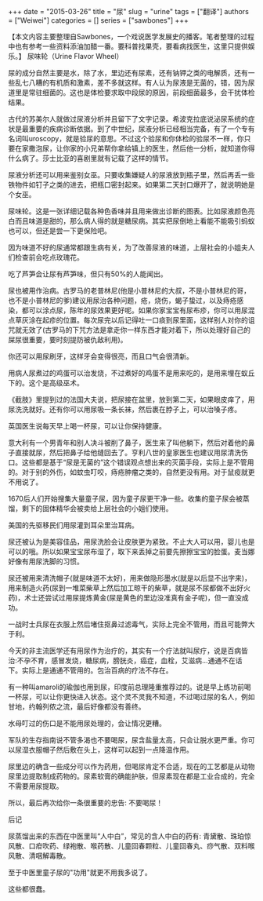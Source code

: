 
+++ 
date = "2015-03-26"
title = "尿"
slug = "urine"
tags = ["翻译"]
authors = ["Weiwei"]
categories = []
series = ["sawbones"]
+++

【本文内容主要整理自Sawbones，一个戏说医学发展史的播客。笔者整理的过程中也有参考一些资料添油加醋一番。要科普找果壳，要看病找医生，这里只提供娱乐。】
尿味轮（Urine Flavor Wheel）

尿的成分自然主要是水，除了水，里边还有尿素，还有钠钾之类的电解质，还有一些乱七八糟的有机质和激素，差不多就这样。有人认为尿液是无菌的，错，因为尿道里是常驻细菌的。这也是体检要求取中段尿的原因，前段细菌最多，会干扰体检结果。

古代的苏美尔人就做过尿液分析并且留下了文字记录。希波克拉底说泌尿系统的症状是最重要的疾病诊断依据。到了中世纪，尿液分析已经相当完备，有了一个专有名词叫uroscopy，就是验尿的意思。不过这个验尿和你体检的验尿不一样，你只要在家撒泡尿，让你家的小兄弟帮你拿给镇上的医生，然后他一分析，就知道你得什么病了。莎士比亚的喜剧里就有记载了这样的情节。

尿液分析还可以用来鉴别女巫。只要收集嫌疑人的尿液放到瓶子里，然后再丢一些铁物件如钉子之类的进去，把瓶口密封起来。如果第二天封口爆开了，就说明她是个女巫。

尿味轮。这是一张详细记载各种色香味并且用来做出诊断的图表。比如尿液颜色亮白而且味道是甜的，那么病人得的就是糖尿病。其实把尿倒地上看能不能吸引蚂蚁也可以，但还是尝一下更保险吧。

因为味道不好的尿通常都跟生病有关，为了改善尿液的味道，上层社会的小姐夫人们检查前会吃点玫瑰花。

吃了芦笋会让尿有芦笋味，但只有50%的人能闻出。

尿也被用作治病。古罗马的老普林尼(他是小普林尼的大叔，不是小普林尼的哥，也不是小普林尼的爹)建议用尿治各种问题，疮，烧伤，蝎子蛰过，以及痔疮感染，都可以涂点尿，陈年的尿效果更好呢。如果你家宝宝有尿布疹，你可以用尿混点草灰涂在起疹的位置。每次尿完以后记得吐一口痰到尿里面，这样别人对你的诅咒就无效了(古罗马的下咒方法是拿走你一样东西才能对着下，所以处理好自己的屎尿很重要，要时刻提防被仇敌利用)。

你还可以用尿刷牙，这样牙会变得很亮，而且口气会很清新。

用病人尿煮过的鸡蛋可以治发烧，不过煮好的鸡蛋不是用来吃的，是用来埋在蚁丘下的。这个是高级巫术。

《截肢》里提到过的法国大夫说，把尿接在盆里，放到第二天，如果眼皮痒了，用尿洗洗就好。还有你可以用尿吸一条长袜，然后裹在脖子上，可以治嗓子疼。

英国医生说每天早上喝一杯尿，可以让你保持健康。

意大利有一个男青年和别人决斗被削了鼻子，医生来了叫他躺下，然后对着他的鼻子直接就尿，然后把鼻子给他缝回去了。亨利八世的皇家医生也建议用尿清洗伤口。这些都是基于“尿是无菌的”这个错误观点想出来的灭菌手段，实际上是不管用的。对于别的外伤，如蚊虫叮咬，痔疮肿瘤之类的，自然更没有用。对于鼠疫就更不用说了。

1670后人们开始搜集大量童子尿，因为童子尿更干净一些。收集的童子尿会被蒸馏，剩下的固体精华会被卖给上层社会的小姐们使用。

美国的先驱移民们用尿灌到耳朵里治耳病。

尿还被认为是美容佳品，用尿洗脸会让皮肤更为紧致。不止大人可以用，婴儿也是可以的哦。所以如果宝宝尿布湿了，取下来丢掉之前要先擦擦宝宝的脸蛋。麦当娜好像有用尿洗脚的习惯。

尿还被用来清洗帽子(就是味道不太好)，用来做隐形墨水(就是以后显不出字来)，用来制造火药(尿到一堆菜柴草上然后加工晾干的柴草，就是尿不尿都做不出好火药)，术士还尝试过用尿提炼黄金(尿是黄色的里边没准真有金子呢)，但一直没成功。

一战时士兵尿在衣服上然后堵住抠鼻过滤毒气，实际上完全不管用，而且可能弊大于利。

今天的非主流医学还有用尿作为治疗的，其实有一个疗法就叫尿疗，说是百病皆治:不孕不育，感冒发烧，糖尿病，膀胱炎，癌症，血栓，艾滋病...通通不在话下。实际上是通通不管用的。包治百病的疗法不存在。

有一种叫amaroli的瑜伽也用到尿，印度前总理隆重推荐过的。说是早上练功前喝一杯尿，可以让你更快进入状态。这个灵不灵我不知道，不过喝过尿的名人，例如甘地，约翰列侬之流，最后好像都没有善终。

水母叮过的伤口是不能用尿处理的，会让情况更糟。

军队的生存指南说不管多渴也不要喝尿，尿含盐量太高，只会让脱水更严重。你可以尿湿衣服帽子然后敷在头上，这样可以起到一点降温作用。

尿里边的确含一些成分可以作为药用，但喝尿肯定不合适，现在的工艺都是从动物尿里边提取制成药物的。尿素软膏的确能护肤，但尿素现在都是工业合成的，完全不需要用尿提取。

所以，最后再次给你一条很重要的忠告: 不要喝尿！

后记

尿蒸馏出来的东西在中医里叫“人中白”，常见的含人中白的药有: 青黛散、珠珀惊风散、口疳吹药、绿袍散、喉药散、儿童回春颗粒、儿童回春丸、痧气散、双料喉风散、清咽解毒散。

至于中医里童子尿的"功用"就更不用我多说了。

这些都很蠢。
